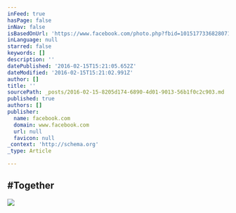 ```yaml
---
inFeed: true
hasPage: false
inNav: false
isBasedOnUrl: 'https://www.facebook.com/photo.php?fbid=10151773368280711&set=a.10151124165790711.794602.760695710&type=3&theater'
inLanguage: null
starred: false
keywords: []
description: ''
datePublished: '2016-02-15T15:21:05.652Z'
dateModified: '2016-02-15T15:21:02.991Z'
author: []
title: ''
sourcePath: _posts/2016-02-15-8205d174-6890-4d01-9013-56b1f0c2c903.md
published: true
authors: []
publisher:
  name: facebook.com
  domain: www.facebook.com
  url: null
  favicon: null
_context: 'http://schema.org'
_type: Article

---
```

## \#Together
![](https://s3-us-west-2.amazonaws.com/the-grid-img/p/326eb3b4538da7d95137f865326b57e30d799e5a.jpg)
